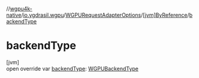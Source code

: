 //[wgpu4k-native](../../../../index.md)/[io.ygdrasil.wgpu](../../index.md)/[WGPURequestAdapterOptions](../index.md)/[[jvm]ByReference](index.md)/[backendType](backend-type.md)

# backendType

[jvm]\
open override var [backendType](backend-type.md): [WGPUBackendType](../../-w-g-p-u-backend-type/index.md)